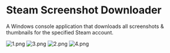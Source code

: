 # Steam Screenshot Downloader
A Windows console application that downloads all screenshots &amp; thumbnails for the specified Steam account.

![1.png](https://i.loli.net/2021/01/19/nxM8oDmlcbdpKQV.png)
![3.png](https://i.loli.net/2021/01/19/cYB9UTsVkXSWqvy.png)
![2.png](https://i.loli.net/2021/01/19/jLiPYUkfOdrxbo2.png)
![4.png](https://i.loli.net/2021/01/19/TX2UHwrQdjLEbsu.png)
